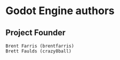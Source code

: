 # Godot Engine authors

## Project Founder
    Brent Farris (brentfarris)
    Brett Faulds (crazy8ball)
